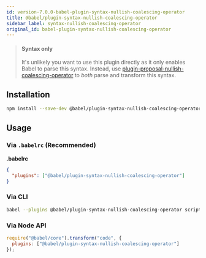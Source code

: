 ```yaml
---
id: version-7.0.0-babel-plugin-syntax-nullish-coalescing-operator
title: @babel/plugin-syntax-nullish-coalescing-operator
sidebar_label: syntax-nullish-coalescing-operator
original_id: babel-plugin-syntax-nullish-coalescing-operator
---
```


> #### Syntax only
>
> It's unlikely you want to use this plugin directly as it only enables Babel to parse this syntax. Instead, use [plugin-proposal-nullish-coalescing-operator](plugin-proposal-nullish-coalescing-operator.md) to _both_ parse and transform this syntax.

## Installation

```sh
npm install --save-dev @babel/plugin-syntax-nullish-coalescing-operator
```

## Usage

### Via `.babelrc` (Recommended)

**.babelrc**

```json
{
  "plugins": ["@babel/plugin-syntax-nullish-coalescing-operator"]
}
```

### Via CLI

```sh
babel --plugins @babel/plugin-syntax-nullish-coalescing-operator script.js
```

### Via Node API

```javascript
require("@babel/core").transform("code", {
  plugins: ["@babel/plugin-syntax-nullish-coalescing-operator"]
});
```

